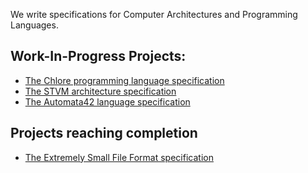 We write specifications for Computer Architectures and Programming Languages.

## Work-In-Progress Projects: ##
- [The Chlore programming language specification](https://github.com/trap-representation/Chlore)
- [The STVM architecture specification](https://github.com/trap-representation/STVM)
- [The Automata42 language specification](https://github.com/trap-representation/Automata42)

## Projects reaching completion ##
- [The Extremely Small File Format specification](https://github.com/OSCAPL/Extremely-Small-File-Format)
